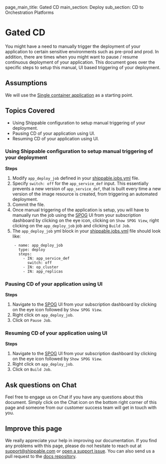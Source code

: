 page_main_title: Gated CD
main_section: Deploy
sub_section: CD to Orchestration Platforms

# Gated CD

You might have a need to manually trigger the deployment of your application to certain sensitive environments such as pre-prod and prod. In addition, there are times when you might want to pause / resume continuous deployment of your application. This document goes over the specific steps to setup this manual, UI based triggering of your deployment.

## Assumptions

We will use the [Single container application](/deploy/cd_of_single_container_applications_to_orchestration_platforms) as a starting point.

## Topics Covered

* Using Shippable configuration to setup manual triggering of your deployment.
* Pausing CD of your application using UI.
* Resuming CD of your application using UI.

### Using Shippable configuration to setup manual triggering of your deployment

**Steps**

1. Modify `app_deploy_job` defined in your [shippable.jobs.yml](/platform/tutorial/workflow/shippable-jobs-yml/) file.
2. Specify `switch: off` for the `app_service_def` input. This essentially prevents a new version of `app_service_def`, that is built every time a new version of the image resource is created, from triggering an automated deployment.
3. Commit the file.
4. Once manual triggering of the application is setup, you will have to manually run the job using the [SPOG](/platform/visibility/single-pane-of-glass-spog/) UI from your subscription dashboard by clicking on the eye icon, clicking on `Show SPOG View`, right clicking on the `app_deploy_job` job and clicking `Build Job`.
5. The `app_deploy_job` yml block in your [shippable.jobs.yml](/platform/tutorial/workflow/shippable-jobs-yml/) file
should look like:

```
    - name: app_deploy_job
      type: deploy
      steps:
        - IN: app_service_def
          switch: off
        - IN: op_cluster
        - IN: app_replicas
```

### Pausing CD of your application using UI

**Steps**

1. Navigate to the [SPOG](/platform/visibility/single-pane-of-glass-spog/) UI from your subscription dashboard by clicking on the eye icon followed by `Show SPOG View`.
2. Right click on `app_deploy_job`.
3. Click on `Pause Job`.

### Resuming CD of your application using UI

**Steps**

1. Navigate to the [SPOG](/platform/visibility/single-pane-of-glass-spog/) UI from your subscription dashboard by clicking on the eye icon followed by `Show SPOG View`.
2. Right click on `app_deploy_job`.
3. Click on `Build Job`.

## Ask questions on Chat

Feel free to engage us on Chat if you have any questions about this document. Simply click on the Chat icon on the bottom right corner of this page and someone from our customer success team will get in touch with you.

## Improve this page

We really appreciate your help in improving our documentation. If you find any problems with this page, please do not hesitate to reach out at [support@shippable.com](mailto:support@shippable.com) or [open a support issue](https://www.github.com/Shippable/support/issues). You can also send us a pull request to the [docs repository](https://www.github.com/Shippable/docs).

